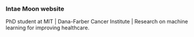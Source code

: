 ### Intae Moon website
PhD student at MIT | Dana-Farber Cancer Institute | Research on machine learning for improving healthcare.
